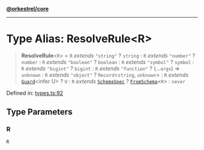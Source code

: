 [**@orkestrel/core**](../index.md)

***

# Type Alias: ResolveRule\<R\>

> **ResolveRule**\<`R`\> = `R` *extends* `"string"` ? `string` : `R` *extends* `"number"` ? `number` : `R` *extends* `"boolean"` ? `boolean` : `R` *extends* `"symbol"` ? `symbol` : `R` *extends* `"bigint"` ? `bigint` : `R` *extends* `"function"` ? (...`args`) => `unknown` : `R` *extends* `"object"` ? `Record`\<`string`, `unknown`\> : `R` *extends* [`Guard`](Guard.md)\<infer U\> ? `U` : `R` *extends* [`SchemaSpec`](SchemaSpec.md) ? [`FromSchema`](FromSchema.md)\<`R`\> : `never`

Defined in: [types.ts:92](https://github.com/orkestrel/core/blob/7cc3e19bc4a1e6f96f153d7b931686981208a465/src/types.ts#L92)

## Type Parameters

### R

`R`
